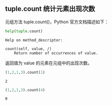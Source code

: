 ## tuple.count 统计元素出现次数

元组方法 tuple.count()，Python 官方文档描述如下：


```python
help(tuple.count)
```

    Help on method_descriptor:
    
    count(self, value, /)
        Return number of occurrences of value.
    
    

返回值为 value 的元素在元组中的出现次数。


```python
(1,2,1,3).count(1)
```




    2




```python
(1,2,1,3).count(4)
```




    0


